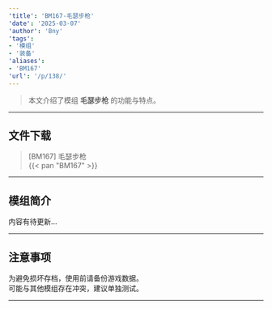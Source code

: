 ```yaml
---
'title': 'BM167-毛瑟步枪'
'date': '2025-03-07'
'author': 'Bny'
'tags':
- '模组'
- '装备'
'aliases':
- 'BM167'
'url': '/p/138/'
---
```


> 本文介绍了模组 **毛瑟步枪** 的功能与特点。

---

## 文件下载

> [BM167] 毛瑟步枪  
{{< pan "BM167" >}}  

---

## 模组简介

>  
内容有待更新...  

---

## 注意事项

>  
为避免损坏存档，使用前请备份游戏数据。  
可能与其他模组存在冲突，建议单独测试。  

---

